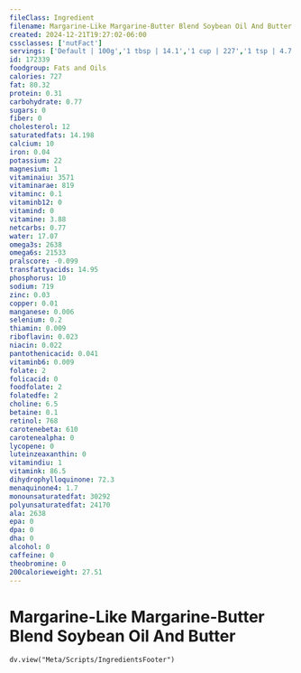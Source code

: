 ```yaml
---
fileClass: Ingredient
filename: Margarine-Like Margarine-Butter Blend Soybean Oil And Butter
created: 2024-12-21T19:27:02-06:00
cssclasses: ['nutFact']
servings: ['Default | 100g','1 tbsp | 14.1','1 cup | 227','1 tsp | 4.7','1 stick | 111']
id: 172339
foodgroup: Fats and Oils
calories: 727
fat: 80.32
protein: 0.31
carbohydrate: 0.77
sugars: 0
fiber: 0
cholesterol: 12
saturatedfats: 14.198
calcium: 10
iron: 0.04
potassium: 22
magnesium: 1
vitaminaiu: 3571
vitaminarae: 819
vitaminc: 0.1
vitaminb12: 0
vitamind: 0
vitamine: 3.88
netcarbs: 0.77
water: 17.07
omega3s: 2638
omega6s: 21533
pralscore: -0.099
transfattyacids: 14.95
phosphorus: 10
sodium: 719
zinc: 0.03
copper: 0.01
manganese: 0.006
selenium: 0.2
thiamin: 0.009
riboflavin: 0.023
niacin: 0.022
pantothenicacid: 0.041
vitaminb6: 0.009
folate: 2
folicacid: 0
foodfolate: 2
folatedfe: 2
choline: 6.5
betaine: 0.1
retinol: 768
carotenebeta: 610
carotenealpha: 0
lycopene: 0
luteinzeaxanthin: 0
vitamindiu: 1
vitamink: 86.5
dihydrophylloquinone: 72.3
menaquinone4: 1.7
monounsaturatedfat: 30292
polyunsaturatedfat: 24170
ala: 2638
epa: 0
dpa: 0
dha: 0
alcohol: 0
caffeine: 0
theobromine: 0
200calorieweight: 27.51
---
```


# Margarine-Like Margarine-Butter Blend Soybean Oil And Butter

```dataviewjs
dv.view("Meta/Scripts/IngredientsFooter")
```